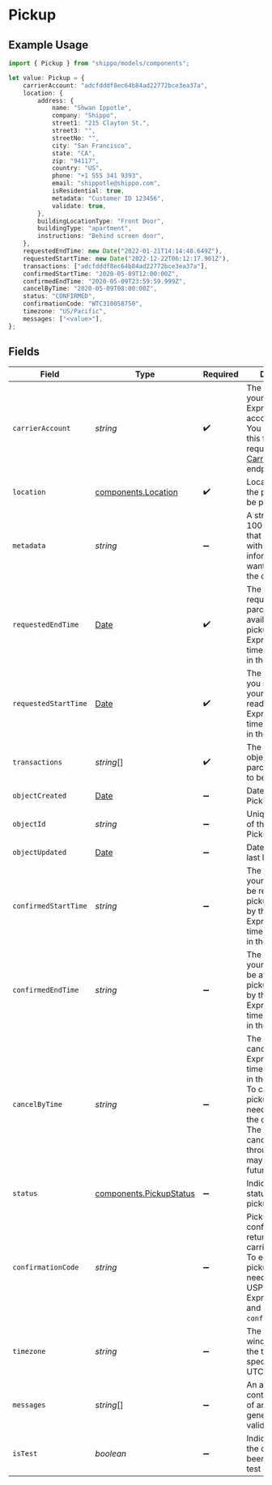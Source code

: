 # Pickup

## Example Usage

```typescript
import { Pickup } from "shippo/models/components";

let value: Pickup = {
    carrierAccount: "adcfdddf8ec64b84ad22772bce3ea37a",
    location: {
        address: {
            name: "Shwan Ippotle",
            company: "Shippo",
            street1: "215 Clayton St.",
            street3: "",
            streetNo: "",
            city: "San Francisco",
            state: "CA",
            zip: "94117",
            country: "US",
            phone: "+1 555 341 9393",
            email: "shippotle@shippo.com",
            isResidential: true,
            metadata: "Customer ID 123456",
            validate: true,
        },
        buildingLocationType: "Front Door",
        buildingType: "apartment",
        instructions: "Behind screen door",
    },
    requestedEndTime: new Date("2022-01-21T14:14:48.649Z"),
    requestedStartTime: new Date("2022-12-22T06:12:17.901Z"),
    transactions: ["adcfdddf8ec64b84ad22772bce3ea37a"],
    confirmedStartTime: "2020-05-09T12:00:00Z",
    confirmedEndTime: "2020-05-09T23:59:59.999Z",
    cancelByTime: "2020-05-09T08:00:00Z",
    status: "CONFIRMED",
    confirmationCode: "WTC310058750",
    timezone: "US/Pacific",
    messages: ["<value>"],
};
```

## Fields

| Field                                                                                                                                                                                                                                             | Type                                                                                                                                                                                                                                              | Required                                                                                                                                                                                                                                          | Description                                                                                                                                                                                                                                       | Example                                                                                                                                                                                                                                           |
| ------------------------------------------------------------------------------------------------------------------------------------------------------------------------------------------------------------------------------------------------- | ------------------------------------------------------------------------------------------------------------------------------------------------------------------------------------------------------------------------------------------------- | ------------------------------------------------------------------------------------------------------------------------------------------------------------------------------------------------------------------------------------------------- | ------------------------------------------------------------------------------------------------------------------------------------------------------------------------------------------------------------------------------------------------- | ------------------------------------------------------------------------------------------------------------------------------------------------------------------------------------------------------------------------------------------------- |
| `carrierAccount`                                                                                                                                                                                                                                  | *string*                                                                                                                                                                                                                                          | :heavy_check_mark:                                                                                                                                                                                                                                | The object ID of your USPS or DHL Express carrier account. <br/>You can retrieve this from your Rate requests or our <a href="#tag/Carrier-Accounts/">Carrier Accounts</a> endpoint.                                                              | adcfdddf8ec64b84ad22772bce3ea37a                                                                                                                                                                                                                  |
| `location`                                                                                                                                                                                                                                        | [components.Location](../../models/components/location.md)                                                                                                                                                                                        | :heavy_check_mark:                                                                                                                                                                                                                                | Location where the parcel(s) will be picked up.                                                                                                                                                                                                   |                                                                                                                                                                                                                                                   |
| `metadata`                                                                                                                                                                                                                                        | *string*                                                                                                                                                                                                                                          | :heavy_minus_sign:                                                                                                                                                                                                                                | A string of up to 100 characters that can be filled with any additional information you <br/>want to attach to the object.                                                                                                                        |                                                                                                                                                                                                                                                   |
| `requestedEndTime`                                                                                                                                                                                                                                | [Date](https://developer.mozilla.org/en-US/docs/Web/JavaScript/Reference/Global_Objects/Date)                                                                                                                                                     | :heavy_check_mark:                                                                                                                                                                                                                                | The latest that you requested your parcels to be available for pickup. <br/>Expressed in the timezone specified in the response.                                                                                                                  |                                                                                                                                                                                                                                                   |
| `requestedStartTime`                                                                                                                                                                                                                              | [Date](https://developer.mozilla.org/en-US/docs/Web/JavaScript/Reference/Global_Objects/Date)                                                                                                                                                     | :heavy_check_mark:                                                                                                                                                                                                                                | The earliest that you requested your parcels to be ready for pickup. <br/>Expressed in the timezone specified in the response.                                                                                                                    |                                                                                                                                                                                                                                                   |
| `transactions`                                                                                                                                                                                                                                    | *string*[]                                                                                                                                                                                                                                        | :heavy_check_mark:                                                                                                                                                                                                                                | The transaction(s) object ID(s) for the parcel(s) that need to be picked up.                                                                                                                                                                      | [<br/>"adcfdddf8ec64b84ad22772bce3ea37a"<br/>]                                                                                                                                                                                                    |
| `objectCreated`                                                                                                                                                                                                                                   | [Date](https://developer.mozilla.org/en-US/docs/Web/JavaScript/Reference/Global_Objects/Date)                                                                                                                                                     | :heavy_minus_sign:                                                                                                                                                                                                                                | Date and time of Pickup creation.                                                                                                                                                                                                                 |                                                                                                                                                                                                                                                   |
| `objectId`                                                                                                                                                                                                                                        | *string*                                                                                                                                                                                                                                          | :heavy_minus_sign:                                                                                                                                                                                                                                | Unique identifier of the given Pickup object.                                                                                                                                                                                                     |                                                                                                                                                                                                                                                   |
| `objectUpdated`                                                                                                                                                                                                                                   | [Date](https://developer.mozilla.org/en-US/docs/Web/JavaScript/Reference/Global_Objects/Date)                                                                                                                                                     | :heavy_minus_sign:                                                                                                                                                                                                                                | Date and time of last Pickup update.                                                                                                                                                                                                              |                                                                                                                                                                                                                                                   |
| `confirmedStartTime`                                                                                                                                                                                                                              | *string*                                                                                                                                                                                                                                          | :heavy_minus_sign:                                                                                                                                                                                                                                | The earliest that your parcels will be ready for pickup, confirmed by the carrier. <br/>Expressed in the timezone specified in the response.                                                                                                      | 2020-05-09T12:00:00Z                                                                                                                                                                                                                              |
| `confirmedEndTime`                                                                                                                                                                                                                                | *string*                                                                                                                                                                                                                                          | :heavy_minus_sign:                                                                                                                                                                                                                                | The latest that your parcels will be available for pickup, confirmed by the carrier. <br/>Expressed in the timezone specified in the response.                                                                                                    | 2020-05-09T23:59:59.999Z                                                                                                                                                                                                                          |
| `cancelByTime`                                                                                                                                                                                                                                    | *string*                                                                                                                                                                                                                                          | :heavy_minus_sign:                                                                                                                                                                                                                                | The latest time to cancel a pickup. Expressed in the timezone specified in the response. <br/>To cancel a pickup, you will need to contact the carrier directly. <br/>The ability to cancel a pickup through Shippo may be released in future iterations. | 2020-05-09T08:00:00Z                                                                                                                                                                                                                              |
| `status`                                                                                                                                                                                                                                          | [components.PickupStatus](../../models/components/pickupstatus.md)                                                                                                                                                                                | :heavy_minus_sign:                                                                                                                                                                                                                                | Indicates the status of the pickup.                                                                                                                                                                                                               | CONFIRMED                                                                                                                                                                                                                                         |
| `confirmationCode`                                                                                                                                                                                                                                | *string*                                                                                                                                                                                                                                          | :heavy_minus_sign:                                                                                                                                                                                                                                | Pickup's confirmation code returned by the carrier. <br/>To edit or cancel a pickup, you will need to contact USPS or DHL Express directly and provide your `confirmation_code`.                                                                  | WTC310058750                                                                                                                                                                                                                                      |
| `timezone`                                                                                                                                                                                                                                        | *string*                                                                                                                                                                                                                                          | :heavy_minus_sign:                                                                                                                                                                                                                                | The pickup time windows will be in the time zone specified here, not UTC.                                                                                                                                                                         | US/Pacific                                                                                                                                                                                                                                        |
| `messages`                                                                                                                                                                                                                                        | *string*[]                                                                                                                                                                                                                                        | :heavy_minus_sign:                                                                                                                                                                                                                                | An array containing strings of any messages generated during validation.                                                                                                                                                                          | []                                                                                                                                                                                                                                                |
| `isTest`                                                                                                                                                                                                                                          | *boolean*                                                                                                                                                                                                                                         | :heavy_minus_sign:                                                                                                                                                                                                                                | Indicates whether the object has been created in test mode.                                                                                                                                                                                       |                                                                                                                                                                                                                                                   |